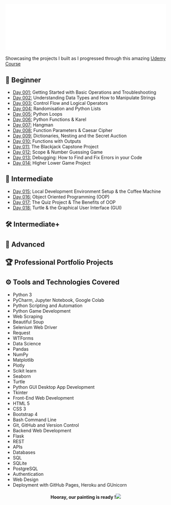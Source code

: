 ![100-days-of-code](gifs/100daysofcode.gif)

Showcasing the projects I built as I progressed through this amazing [Udemy Course](https://www.udemy.com/course/100-days-of-code/)

## 🌱 Beginner 
- [Day 001:](https://github.com/chaitanyakrishnakumar/100daysofcode/tree/main/Day001) Getting Started with Basic Operations and Troubleshooting
- [Day 002:](https://github.com/chaitanyakrishnakumar/100daysofcode/tree/main/Day002) Understanding Data Types and How to Manipulate Strings
- [Day 003:](https://github.com/chaitanyakrishnakumar/100daysofcode/tree/main/Day003) Control Flow and Logical Operators
- [Day 004:](https://github.com/chaitanyakrishnakumar/100daysofcode/tree/main/Day004) Randomisation and Python Lists
- [Day 005:](https://github.com/chaitanyakrishnakumar/100daysofcode/tree/main/Day005) Python Loops
- [Day 006:](https://github.com/chaitanyakrishnakumar/100daysofcode/tree/main/Day006) Python Functions & Karel
- [Day 007:](https://github.com/chaitanyakrishnakumar/100daysofcode/tree/main/Day007) Hangman
- [Day 008:](https://github.com/chaitanyakrishnakumar/100daysofcode/tree/main/Day008) Function Parameters & Caesar Cipher
- [Day 009:](https://github.com/chaitanyakrishnakumar/100daysofcode/tree/main/Day009) Dictionaries, Nesting and the Secret Auction
- [Day 010:](https://github.com/chaitanyakrishnakumar/100daysofcode/tree/main/Day010) Functions with Outputs
- [Day 011:](https://github.com/chaitanyakrishnakumar/100daysofcode/tree/main/Day011) The Blackjack Capstone Project
- [Day 012:](https://github.com/chaitanyakrishnakumar/100daysofcode/tree/main/Day012) Scope & Number Guessing Game
- [Day 013:](https://github.com/chaitanyakrishnakumar/100daysofcode/tree/main/Day013) Debugging: How to Find and Fix Errors in your Code
- [Day 014:](https://github.com/chaitanyakrishnakumar/100daysofcode/tree/main/Day014) Higher Lower Game Project

## 🔬 Intermediate
- [Day 015:](https://github.com/chaitanyakrishnakumar/100daysofcode/tree/main/Day015) Local Development Environment Setup & the Coffee Machine
- [Day 016:](https://github.com/chaitanyakrishnakumar/100daysofcode/tree/main/Day016) Object Oriented Programming (OOP)
- [Day 017:](https://github.com/chaitanyakrishnakumar/100daysofcode/tree/main/Day017) The Quiz Project & The Benefits of OOP
- [Day 018:](https://github.com/chaitanyakrishnakumar/100daysofcode/tree/main/Day018) Turtle & the Graphical User Interface (GUI)
## 🛠️ Intermediate+
## 🧠 Advanced
## 🏆 Professional Portfolio Projects
## ⚙️ Tools and Technologies Covered
- Python 3
- PyCharm, Jupyter Notebook, Google Colab
- Python Scripting and Automation
- Python Game Development
- Web Scraping
- Beautiful Soup
- Selenium Web Driver
- Request
- WTForms
- Data Science
- Pandas
- NumPy
- Matplotlib
- Plotly
- Scikit learn
- Seaborn
- Turtle
- Python GUI Desktop App Development
- Tkinter
- Front-End Web Development
- HTML 5
- CSS 3
- Bootstrap 4
- Bash Command Line
- Git, GitHub and Version Control
- Backend Web Development
- Flask
- REST
- APIs
- Databases
- SQL
- SQLite
- PostgreSQL
- Authentication
- Web Design
- Deployment with GitHub Pages, Heroku and GUnicorn

<h4 align="center">Hooray, our painting is ready !<img src="https://media2.giphy.com/media/TFNbcscr9JUUigDzrZ/giphy.gif?cid=ecf05e4706b8ssybfzwnhu3hwlqnljx0thbi23qezkue1y2i&rid=giphy.gif&ct=s" width = "50"></h4>

